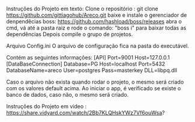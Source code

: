 Instruções do Projeto em texto:
Clone o repositório : git clone https://github.com/gittiagohub/Areco.git
baixe e instale o gerenciador de denpendêcias boss:  https://github.com/hashload/boss/releases
abra o cmd, vá até a pasta raiz e rode o comando: "boss i"  para baixar todas as dependências
Depois compile o grupo de projetos.

Arquivo Config.ini
O arquivo de configuração fica na pasta do executável.

Contém as seguintes informações:
[API]
Port=9001
Host=127.0.0.1
[DataBaseConnection]
Database=PG
Host=localhost
Port=5432
DatabaseName=areco
User=postgres
Pass=masterkey
DLL=libpq.dll

Caso o arquivo não exista quando rodar o projeto, o mesmo será criado com os valores default acima.
Ao iniciar o app, é verificado se existe o banco de dados, caso não, o mesmo será criado.

Instruções do Projeto em video :
https://share.vidyard.com/watch/2Bb7KLQHskYWz7Vf6ouWsa?
